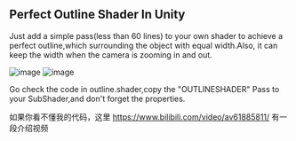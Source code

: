 ## Perfect Outline Shader In Unity
Just add a simple pass(less than 60 lines) to your own shader to achieve a perfect outline,which surrounding the object with equal width.Also, it can keep the width when the camera is zooming in and out.

![image](https://github.com/blightue/Perfect-Outline-Shader-In-Unity/blob/master/OutlineNoText.png)
![image](https://github.com/blightue/Perfect-Outline-Shader-In-Unity/blob/master/OutlineNoTextBlue.png)

Go check the code in outline.shader,copy the "OUTLINESHADER" Pass to your SubShader,and don't forget the properties.

如果你看不懂我的代码，这里 https://www.bilibili.com/video/av61885811/ 有一段介绍视频
